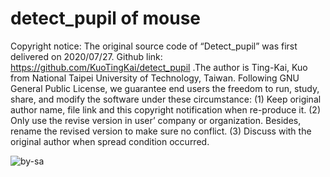 # detect_pupil of mouse
Copyright notice: The original source code of “Detect_pupil” was first delivered on 2020/07/27.
Github link: https://github.com/KuoTingKai/detect_pupil
.The author is Ting-Kai, Kuo from National Taipei University of Technology, Taiwan.
Following GNU General Public License, we guarantee end users the freedom to run, study, share, and modify the software under these circumstance: 
(1) Keep original author name, file link and this copyright notification when re-produce it.
(2) Only use the revise version in user’ company or organization. Besides, rename the revised version to make sure no conflict.
(3) Discuss with the original author when spread condition occurred.

![by-sa](https://user-images.githubusercontent.com/68845006/88537533-53c31680-d040-11ea-8f31-be44914edf41.png)
